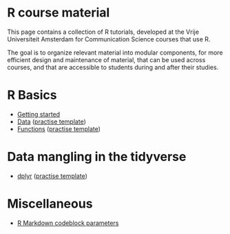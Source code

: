 R course material
============

This page contains a collection of R tutorials, developed at the Vrije Universiteit Amsterdam for Communication Science courses that use R. 

The goal is to organize relevant material into modular components, for more efficient design and maintenance of material, that can be used across courses, and that are accessible to students during and after their studies.

# R Basics

* [Getting started](tutorials/R_basics_1_getting_started.md)
* [Data](tutorials/R_basics_2_data.md) ([practise template](practise/R_basics_2_data_practise.Rmd))
* [Functions](tutorials/R_basics_3_functions.md) ([practise template](practise/R_basics_3_functions_practise.Rmd))


# Data mangling in the tidyverse

* [dplyr](tutorials/R_tidyverse_1_dplyr.md) ([practise template](practise/R_tidyverse_1_dplyr_practise.Rmd))


# Miscellaneous

* [R Markdown codeblock parameters](miscellaneous/RMarkdown_parameters.Rmd)
